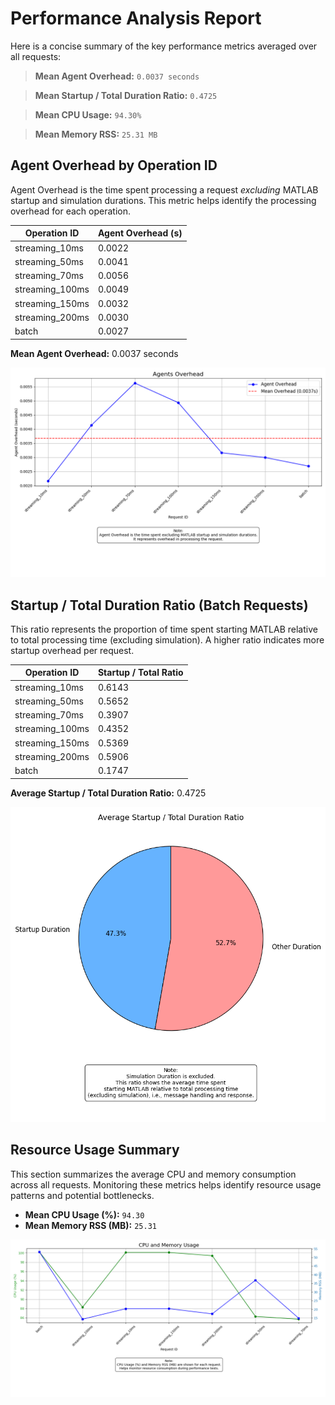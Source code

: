 # Performance Analysis Report

Here is a concise summary of the key performance metrics averaged over all requests:

> **Mean Agent Overhead:** `0.0037 seconds`

> **Mean Startup / Total Duration Ratio:** `0.4725`

> **Mean CPU Usage:** `94.30%`

> **Mean Memory RSS:** `25.31 MB`

## Agent Overhead by Operation ID

Agent Overhead is the time spent processing a request _excluding_ MATLAB startup and simulation durations. This metric helps identify the processing overhead for each operation.

| Operation ID    | Agent Overhead (s) |
| --------------- | ------------------ |
| streaming_10ms  | 0.0022             |
| streaming_50ms  | 0.0041             |
| streaming_70ms  | 0.0056             |
| streaming_100ms | 0.0049             |
| streaming_150ms | 0.0032             |
| streaming_200ms | 0.0030             |
| batch           | 0.0027             |

**Mean Agent Overhead:** 0.0037 seconds

![Agents Overhead](agents_overhead.png)

## Startup / Total Duration Ratio (Batch Requests)

This ratio represents the proportion of time spent starting MATLAB relative to total processing time (excluding simulation). A higher ratio indicates more startup overhead per request.

| Operation ID    | Startup / Total Ratio |
| --------------- | --------------------- |
| streaming_10ms  | 0.6143                |
| streaming_50ms  | 0.5652                |
| streaming_70ms  | 0.3907                |
| streaming_100ms | 0.4352                |
| streaming_150ms | 0.5369                |
| streaming_200ms | 0.5906                |
| batch           | 0.1747                |

**Average Startup / Total Duration Ratio:** 0.4725

![Startup / Total Duration Ratio Pie Chart](startup_total_ratio_pie.png)

## Resource Usage Summary

This section summarizes the average CPU and memory consumption across all requests. Monitoring these metrics helps identify resource usage patterns and potential bottlenecks.

- **Mean CPU Usage (%):** `94.30`
- **Mean Memory RSS (MB):** `25.31`

![CPU and Memory Usage](resource_usage.png)
